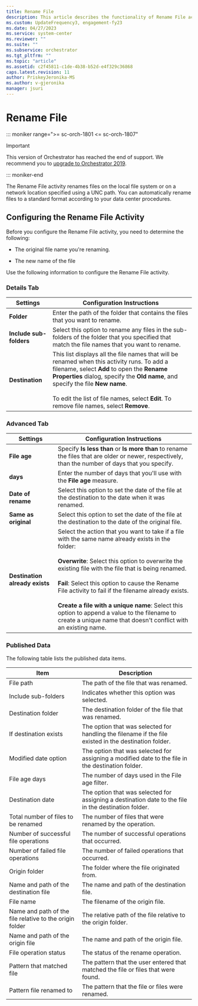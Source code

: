 ```yaml
---
title: Rename File
description: This article describes the functionality of Rename File activity.
ms.custom: UpdateFrequency3, engagement-fy23
ms.date: 04/27/2023
ms.service: system-center
ms.reviewer: ""
ms.suite: ""
ms.subservice: orchestrator
ms.tgt_pltfrm: ""
ms.topic: "article"
ms.assetid: c2f45811-c1de-4b38-b52d-e4f329c36868
caps.latest.revision: 11
author: PriskeyJeronika-MS
ms.author: v-gjeronika
manager: jsuri
---
```

# Rename File

::: moniker range=">= sc-orch-1801 <= sc-orch-1807"

> [!IMPORTANT]
>
> This version of Orchestrator has reached the end of support. We recommend you to [upgrade to Orchestrator 2019](../index.yml).

::: moniker-end

The Rename File activity renames files on the local file system or on a network location specified using a UNC path. You can automatically rename files to a standard format according to your data center procedures.  

## Configuring the Rename File Activity  
 Before you configure the Rename File activity, you need to determine the following:  

- The original file name you're renaming.  

- The new name of the file  

Use the following information to configure the Rename File activity.  

### Details Tab  

|Settings|Configuration Instructions|  
|--------------|--------------------------------|  
|**Folder**|Enter the path of the folder that contains the files that you want to rename.|  
|**Include sub-folders**|Select this option to rename any files in the sub-folders of the folder that you specified that match the file names that you want to rename.|  
|**Destination**|This list displays all the file names that will be renamed when this activity runs. To add a filename, select **Add** to open the **Rename Properties** dialog, specify the **Old name**, and specify the file **New name**.<br /><br /> To edit the list of file names, select **Edit**. To remove file names, select **Remove**.|  

### Advanced Tab  

|Settings|Configuration Instructions|  
|--------------|--------------------------------|  
|**File age**|Specify **Is less than** or **Is more than** to rename the files that are older or newer, respectively, than the number of days that you specify.|  
|**days**|Enter the number of days that you'll use with the **File age** measure.|  
|**Date of rename**|Select this option to set the date of the file at the destination to the date when it was renamed.|  
|**Same as original**|Select this option to set the date of the file at the destination to the date of the original file.|  
|**Destination already exists**|Select the action that you want to take if a file with the same name already exists in the folder:<br /><br /> **Overwrite**: Select this option to overwrite the existing file with the file that is being renamed.<br /><br /> **Fail**: Select this option to cause the Rename File activity to fail if the filename already exists.<br /><br /> **Create a file with a unique name**: Select this option to append a value to the filename to create a unique name that doesn't conflict with an existing name.|  

### Published Data  
 The following table lists the published data items.  

|Item|Description|  
|----------|-----------------|  
|File path|The path of the file that was renamed.|  
|Include sub-folders|Indicates whether this option was selected.|  
|Destination folder|The destination folder of the file that was renamed.|  
|If destination exists|The option that was selected for handling the filename if the file existed in the destination folder.|  
|Modified date option|The option that was selected for assigning a modified date to the file in the destination folder.|  
|File age days|The number of days used in the File age filter.|  
|Destination date|The option that was selected for assigning a destination date to the file in the destination folder.|  
|Total number of files to be renamed|The number of files that were renamed by the operation.|  
|Number of successful file operations|The number of successful operations that occurred.|  
|Number of failed file operations|The number of failed operations that occurred.|  
|Origin folder|The folder where the file originated from.|  
|Name and path of the destination file|The name and path of the destination file.|  
|File name|The filename of the origin file.|  
|Name and path of the file relative to the origin folder|The relative path of the file relative to the origin folder.|  
|Name and path of the origin file|The name and path of the origin file.|  
|File operation status|The status of the rename operation.|  
|Pattern that matched file|The pattern that the user entered that matched the file or files that were found.|  
|Pattern file renamed to|The pattern that the file or files were renamed.|